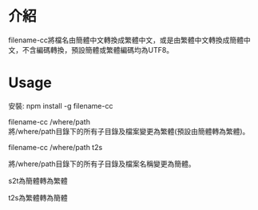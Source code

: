 # 介紹
filename-cc將檔名由簡體中文轉換成繁體中文，或是由繁體中文轉換成簡體中文，不含編碼轉換，預設簡體或繁體編碼均為UTF8。

# Usage
安裝: npm install -g filename-cc  

filename-cc /where/path  
將/where/path目錄下的所有子目錄及檔案變更為繁體(預設由簡體轉為繁體)。  

filename-cc /where/path t2s  

將/where/path目錄下的所有子目錄及檔案名稱變更為簡體。  

s2t為簡體轉為繁體  

t2s為繁體轉為簡體  
